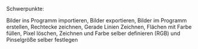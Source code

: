 Schwerpunkte:

Bilder ins Programm importieren, 
Bilder exportieren, 
Bilder im Programm erstellen, 
Rechtecke zeichnen, 
Gerade Linien Zeichnen, 
Flächen mit Farbe füllen, 
Pixel löschen, 
Zeichnen und Farbe selber definieren (RGB) und Pinselgröße selber festlegen
